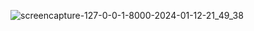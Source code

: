 ![screencapture-127-0-0-1-8000-2024-01-12-21_49_38](https://github.com/DeveloperBackendPro/Django-Quiz/assets/77174755/e1779faf-cf78-4ff1-9f34-25c3bb2a165a)
